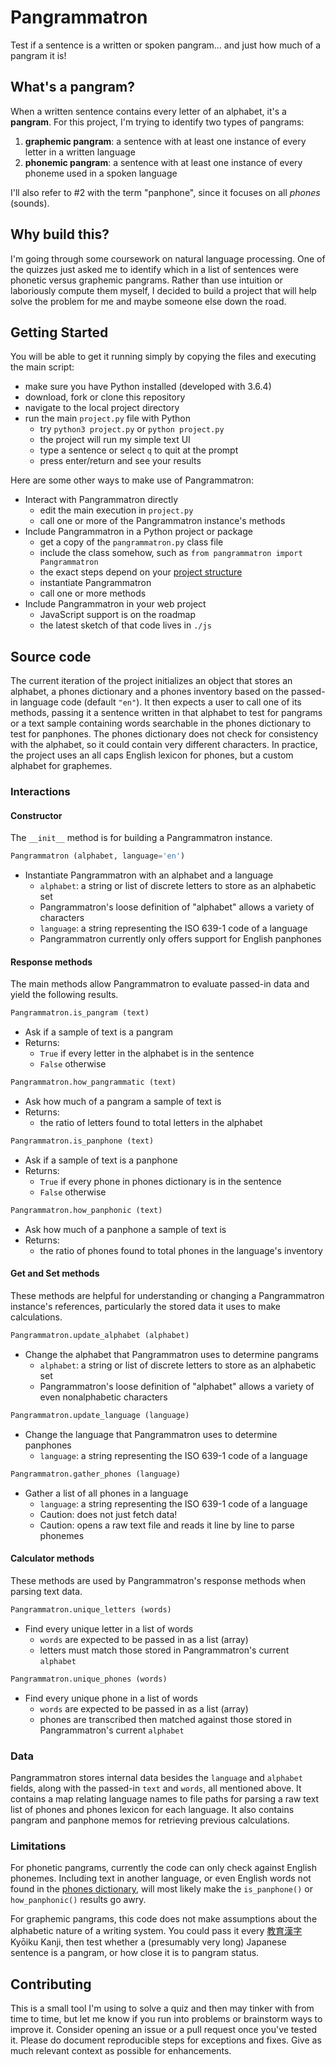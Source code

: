 # Pangrammatron

Test if a sentence is a written or spoken pangram... and just how much of a pangram it is!

## What's a pangram?

When a written sentence contains every letter of an alphabet, it's a **pangram**. For this project, I'm trying to identify two types of pangrams:
1. **graphemic pangram**: a sentence with at least one instance of every letter in a written language
2. **phonemic pangram**: a sentence with at least one instance of every phoneme used in a spoken language

I'll also refer to #2 with the term "panphone", since it focuses on all _phones_ (sounds).

## Why build this?

I'm going through some coursework on natural language processing. One of the quizzes just asked me to identify which in a list of sentences were phonetic versus graphemic pangrams. Rather than use intuition or laboriously compute them myself, I decided to build a project that will help solve the problem for me and maybe someone else down the road.

## Getting Started

You will be able to get it running simply by copying the files and executing the main script:
- make sure you have Python installed (developed with 3.6.4)
- download, fork or clone this repository
- navigate to the local project directory
- run the main `project.py` file with Python
	- try `python3 project.py` or `python project.py`
	- the project will run my simple text UI
	- type a sentence or select `q` to quit at the prompt
	- press enter/return and see your results

Here are some other ways to make use of Pangrammatron:
- Interact with Pangrammatron directly
	- edit the main execution in `project.py`
	- call one or more of the Pangrammatron instance's methods
- Include Pangrammatron in a Python project or package
	- get a copy of the `pangrammatron.py` class file
	- include the class somehow, such as `from pangrammatron import Pangrammatron`
	- the exact steps depend on your [project structure](https://docs.python.org/3/tutorial/modules.html)
	- instantiate Pangrammatron
	- call one or more methods
- Include Pangrammatron in your web project
	- JavaScript support is on the roadmap
	- the latest sketch of that code lives in `./js`

## Source code

The current iteration of the project initializes an object that stores an alphabet, a phones dictionary and a phones inventory based on the passed-in language code (default `"en"`). It then expects a user to call one of its methods, passing it a sentence written in that alphabet to test for pangrams or a text sample containing words searchable in the phones dictionary to test for panphones. The phones dictionary does not check for consistency with the alphabet, so it could contain very different characters. In practice, the project uses an all caps English lexicon for phones, but a custom alphabet for graphemes.

### Interactions

#### Constructor

The `__init__` method is for building a Pangrammatron instance.

```Python
Pangrammatron (alphabet, language='en')
```
- Instantiate Pangrammatron with an alphabet and a language
	- `alphabet`: a string or list of discrete letters to store as an alphabetic set
	- Pangrammatron's loose definition of "alphabet" allows a variety of characters
	- `language`: a string representing the ISO 639-1 code of a language
	- Pangrammatron currently only offers support for English panphones

#### Response methods

The main methods allow Pangrammatron to evaluate passed-in data and yield the following results.

```Python
Pangrammatron.is_pangram (text)
```
- Ask if a sample of text is a pangram
- Returns:
	- `True` if every letter in the alphabet is in the sentence
	- `False` otherwise

```Python
Pangrammatron.how_pangrammatic (text)
```
- Ask how much of a pangram a sample of text is
- Returns:
	- the ratio of letters found to total letters in the alphabet

```Python
Pangrammatron.is_panphone (text)
```
- Ask if a sample of text is a panphone
- Returns:
	- `True` if every phone in phones dictionary is in the sentence
	- `False` otherwise

```Python
Pangrammatron.how_panphonic (text)
```
- Ask how much of a panphone a sample of text is
- Returns:
	- the ratio of phones found to total phones in the language's inventory

#### Get and Set methods

These methods are helpful for understanding or changing a Pangrammatron instance's references, particularly the stored data it uses to make calculations.

```Python
Pangrammatron.update_alphabet (alphabet)
```
- Change the alphabet that Pangrammatron uses to determine pangrams
	- `alphabet`: a string or list of discrete letters to store as an alphabetic set
	- Pangrammatron's loose definition of "alphabet" allows a variety of even nonalphabetic characters

```Python
Pangrammatron.update_language (language)
```
- Change the language that Pangrammatron uses to determine panphones
	- `language`: a string representing the ISO 639-1 code of a language

```Python
Pangrammatron.gather_phones (language)
```
- Gather a list of all phones in a language
	- `language`: a string representing the ISO 639-1 code of a language
	- Caution: does not just fetch data!
	- Caution: opens a raw text file and reads it line by line to parse phonemes

#### Calculator methods

These methods are used by Pangrammatron's response methods when parsing text data. 

```Python
Pangrammatron.unique_letters (words)
```
- Find every unique letter in a list of words
	- `words` are expected to be passed in as a list (array)
	- letters must match those stored in Pangrammatron's current `alphabet`

```Python
Pangrammatron.unique_phones (words)
```
- Find every unique phone in a list of words
	- `words` are expected to be passed in as a list (array)
	- phones are transcribed then matched against those stored in Pangrammatron's current `alphabet`

### Data

Pangrammatron stores internal data besides the `language` and `alphabet` fields, along with the passed-in `text` and `words`, all mentioned above. It contains a map relating language names to file paths for parsing a raw text list of phones and phones lexicon for each language. It also contains pangram and panphone memos for retrieving previous calculations.

### Limitations

For phonetic pangrams, currently the code can only check against English phonemes. Including text in another language, or even English words not found in the [phones dictionary](http://www.speech.cs.cmu.edu/cgi-bin/cmudict), will most likely make the `is_panphone()` or `how_panphonic()` results go awry.

For graphemic pangrams, this code does not make assumptions about the alphabetic nature of a writing system. You could pass it every [教育漢字](http://www.mext.go.jp/a_menu/shotou/new-cs/youryou/syo/koku/001.htm) Kyōiku Kanji, then test whether a (presumably very long) Japanese sentence is a pangram, or how close it is to pangram status.

## Contributing

This is a small tool I'm using to solve a quiz and then may tinker with from time to time, but let me know if you run into problems or brainstorm ways to improve it. Consider opening an issue or a pull request once you've tested it. Please do document reproducible steps for exceptions and fixes. Give as much relevant context as possible for enhancements.
